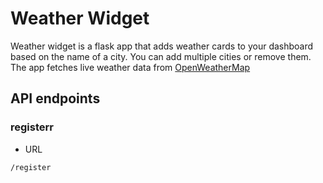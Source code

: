 # Weather Widget

Weather widget is a flask app that adds weather cards to your dashboard based on the name of a city. You can add multiple cities or remove them. The app fetches live weather data from [OpenWeatherMap](https://openweathermap.org/)

## API endpoints

### registerr

* URL

```/register```
